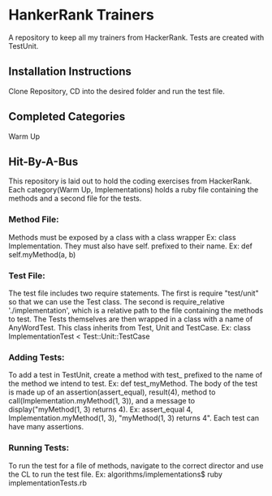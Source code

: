 # HankerRank Trainers

A repository to keep all my trainers from HackerRank. Tests are created with TestUnit.

## Installation Instructions

Clone Repository, CD into the desired folder and run the test file.

## Completed Categories

Warm Up

## Hit-By-A-Bus

This repository is laid out to hold the coding exercises from HackerRank. Each category(Warm Up, Implementations) holds a ruby file containing the methods and a second file for the tests.

### Method File: 

Methods must be exposed by a class with a class wrapper Ex: class Implementation. They must also have self. prefixed to their name. Ex: def self.myMethod(a, b)

### Test File: 

The test file includes two require statements. The first is require "test/unit" so that we can use the Test class. The second is require_relative './implementation', which is a relative path to the file containing the methods to test. The Tests themselves are then wrapped in a class with a name of AnyWordTest. This class inherits from Test, Unit and TestCase. Ex: class ImplementationTest < Test::Unit::TestCase

### Adding Tests: 

To add a test in TestUnit, create a method with test_ prefixed to the name of the method we intend to test. Ex: def test_myMethod. The body of the test is made up of an assertion(assert_equal), result(4), method to call(Implementation.myMethod(1, 3)), and a message to display("myMethod(1, 3) returns 4). Ex: assert_equal 4, Implementation.myMethod(1, 3), "myMethod(1, 3) returns 4". Each test can have many assertions. 

### Running Tests: 

To run the test for a file of methods, navigate to the correct director and use the CL to run the test file. Ex: algorithms/implementations$ ruby implementationTests.rb